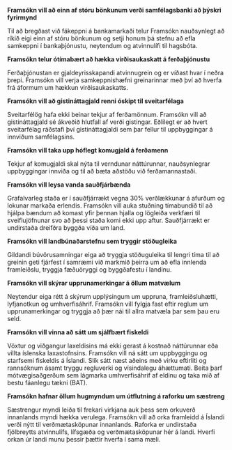 **Framsókn vill að einn af stóru bönkunum verði samfélagsbanki að þýskri fyrirmynd**

Til að bregðast við fákeppni á bankamarkaði telur Framsókn nauðsynlegt að ríkið eigi einn af stóru bönkunum og setji honum þá stefnu að efla samkeppni í bankaþjónustu, neytendum og atvinnulífi til hagsbóta.

**Framsókn telur ótímabært að hækka virðisaukaskatt á ferðaþjónustu**

Ferðaþjónustan er gjaldeyrisskapandi atvinnugrein og er víðast hvar í neðra þrepi.
Framsókn vill verja samkeppnishæfni greinarinnar með því að hverfa frá áformum um hækkun virðisaukaskatts.

**Framsókn vill að gistináttagjald renni óskipt til sveitarfélaga**

Sveitarfélög hafa ekki beinar tekjur af ferðamönnum. Framsókn vill að gistináttagjald sé ákveðið hlutfall af verði gistingar. Eðlilegt er að hvert sveitarfélag ráðstafi því gistináttagjaldi sem þar fellur til uppbyggingar á innviðum samfélagsins.

**Framsókn vill taka upp hóflegt komugjald á ferðamenn**

Tekjur af komugjaldi skal nýta til verndunar náttúrunnar, nauðsynlegrar uppbyggingar innviða og til að bæta aðstöðu við ferðamannastaði.

**Framsókn vill leysa vanda sauðfjárbænda**

Grafalvarleg staða er í sauðfjárrækt vegna 30% verðlækkunar á afurðum og lokunar markaða erlendis. Framsókn vill auka stuðning tímabundið til að hjálpa bændum að komast yfir þennan hjalla og lögleiða verkfæri til sveiflujöfnunar svo að þessi staða komi ekki upp aftur. Sauðfjárrækt er undirstaða dreifðra byggða víða um land.

**Framsókn vill landbúnaðarstefnu sem tryggir stöðugleika**

Gildandi búvörusamningar eiga að tryggja stöðuguleika til lengri tíma til að greinin geti fjárfest í samræmi við markmið þeirra um að efla innlenda framleiðslu, tryggja fæðuöryggi og byggðafestu  í landinu.

**Framsókn vill skýrar upprunamerkingar á öllum matvælum**

Neytendur eiga rétt á skýrum upplýsingum um uppruna, framleiðsluhætti, lyfjanotkun og umhverfisáhrif. Framsókn vill fylgja fast eftir reglum um upprunamerkingar og tryggja að þær nái til allra matvæla þar sem þau eru seld.

**Framsókn vill vinna að sátt um sjálfbært fiskeldi**

Vöxtur og viðgangur laxeldisins má ekki gerast á kostnað náttúrunnar eða villta íslenska laxastofnsins. Framsókn vill ná sátt um uppbyggingu og starfsemi fiskeldis á Íslandi. Slík sátt næst aðeins með virku eftirliti og rannsóknum ásamt tryggu regluverki og vísindalegu áhættumati. Beita þarf mótvægisaðgerðum sem lágmarka umhverfisáhrif af eldinu og taka mið af bestu fáanlegu tækni (BAT).

**Framsókn hafnar öllum hugmyndum um útflutning á raforku um sæstreng**

Sæstrengur myndi leiða til frekari virkjana auk þess sem orkuverð innanlands myndi hækka verulega. Framsókn vill að orka framleidd á Íslandi verði nýtt til verðmætasköpunar innanlands. Raforka er undirstaða fjölbreytts atvinnulífs, lífsgæða og verðmætasköpunar hér á landi. Hverfi orkan úr landi munu þessir þættir hverfa í sama mæli.
